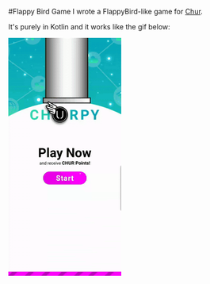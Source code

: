 #Flappy Bird Game
I wrote a FlappyBird-like game for [Chur](https://play.google.com/store/apps/details?id=com.churinc.app.android.lite). 

It's purely in Kotlin and it works like the gif below:

![](screen_record.gif)